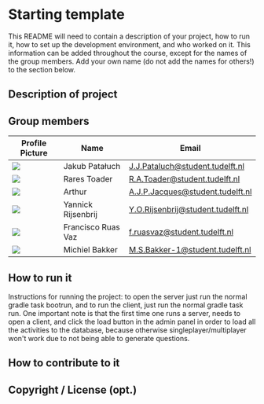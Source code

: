 # Starting template

This README will need to contain a description of your project, how to run it, how to set up the development environment, and who worked on it.
This information can be added throughout the course, except for the names of the group members.
Add your own name (do not add the names for others!) to the section below.

## Description of project

## Group members

| Profile Picture | Name | Email |
|---|---|---|
| ![](https://gitlab.ewi.tudelft.nl/uploads/-/system/user/avatar/4519/avatar.png?width=10) | Jakub Patałuch | J.J.Pataluch@student.tudelft.nl |
| ![](https://gitlab.ewi.tudelft.nl/uploads/-/system/user/avatar/4772/avatar.png?width=10) | Rares Toader | R.A.Toader@student.tudelft.nl |
| ![](https://gitlab.ewi.tudelft.nl/uploads/-/system/user/avatar/4788/avatar.png?width=400) | Arthur | A.J.P.Jacques@student.tudelft.nl |
| ![](https://gitlab.ewi.tudelft.nl/uploads/-/system/user/avatar/4467/avatar.png?width=400) | Yannick Rijsenbrij | Y.O.Rijsenbrij@student.tudelft.nl |
| ![](https://gitlab.ewi.tudelft.nl/uploads/-/system/user/avatar/4702/avatar.png?width=400) | Francisco Ruas Vaz | f.ruasvaz@student.tudelft.nl |
| ![](https://gitlab.ewi.tudelft.nl/uploads/-/system/user/avatar/4692/avatar.png?width=400) | Michiel Bakker | M.S.Bakker-1@student.tudelft.nl |

<!-- Instructions (remove once assignment has been completed -->
<!-- - Add (only!) your own name to the table above (use Markdown formatting) -->
<!-- - Mention your *student* email address -->
<!-- - Preferably add a recognizable photo, otherwise add your GitLab photo -->
<!-- - (please make sure the photos have the same size) --> 

## How to run it
Instructions for running the project: to open the server just run the normal gradle task bootrun, and to run the client, just run the normal gradle task run. 
One important note is that the first time one runs a server, needs to open a client, and click the load button in the admin panel in order to load all the activities to the database, 
because otherwise singleplayer/multiplayer won't work due to not being able to generate questions.
## How to contribute to it

## Copyright / License (opt.)
